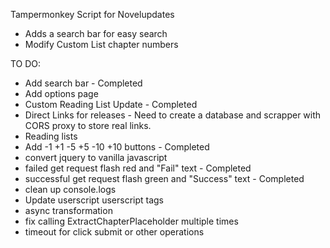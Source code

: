 Tampermonkey Script for Novelupdates

- Adds a search bar for easy search
- Modify Custom List chapter numbers

TO DO:

- Add search bar - Completed
- Add options page
- Custom Reading List Update - Completed
- Direct Links for releases - Need to create a database and scrapper with CORS proxy to store real links.
- Reading lists
- Add -1 +1 -5 +5 -10 +10 buttons - Completed
- convert jquery to vanilla javascript
- failed get request flash red and "Fail" text - Completed
- successful get request flash green and "Success" text - Completed
- clean up console.logs
- Update userscript userscript tags
- async transformation
- fix calling ExtractChapterPlaceholder multiple times
- timeout for click submit or other operations
